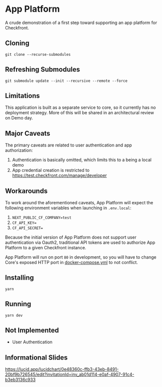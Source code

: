 # App Platform

A crude demonstration of a first step toward supporting an app platform for Checkfront.

## Cloning

`git clone --recurse-submodules`

## Refreshing Submodules

`git submodule update --init --recursive --remote --force`

## Limitations

This application is built as a separate service to core, so it currently has no deployment strategy. More of this will be shared in an architectural review on Demo day.

## Major Caveats

The primary caveats are related to user authentication and app authorization:

1. Authentication is basically omitted, which limits this to a being a local demo
2. App credential creation is restricted to https://test.checkfront.com/manage/developer

## Workarounds

To work around the aforementioned caveats, App Platform will expect the following environment variables when launching in `.env.local`:

1. `NEXT_PUBLIC_CF_COMPANY=test`
2. `CF_API_KEY=`
3. `CF_API_SECRET=`

Because the initial version of App Platform does not support user authentication via Oauth2, traditional API tokens are used to authorize App Platform to a given Checkfront instance.

App Platform will run on port `80` in development, so you will have to change Core's exposed HTTP port in [docker-compose.yml](https://bitbucket.org/checkfront/booking-manager/src/main/docker-compose.yml#lines-12) to not conflict.

## Installing

`yarn`

## Running

`yarn dev`

## Not Implemented

- User Authentication

## Informational Slides

https://lucid.app/lucidchart/0e48360c-ffb3-43eb-8491-20bf9b726545/edit?invitationId=inv_ab01d114-e0af-4907-91c4-b3eb3136c933
